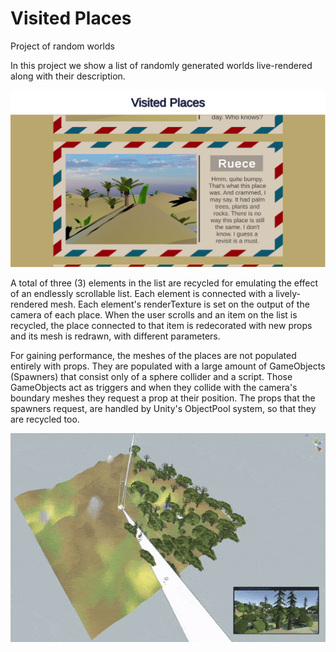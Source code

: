 # Visited Places
Project of random worlds

In this project we show a list of randomly generated worlds live-rendered along with their description.

![screenshot of the app](https://github.com/Nickeron/Visited-Places/blob/main/Release/Screenshot.png?raw=true)

A total of three (3) elements in the list are recycled for emulating the effect of an endlessly scrollable list.
Each element is connected with a lively-rendered mesh. Each element's renderTexture is set on the output of the camera of each place.
When the user scrolls and an item on the list is recycled, the place connected to that item is redecorated with new props and its mesh is redrawn, with different parameters.

For gaining performance, the meshes of the places are not populated entirely with props.
They are populated with a large amount of GameObjects (Spawners) that consist only of a sphere collider and a script.
Those GameObjects act as triggers and when they collide with the camera's boundary meshes they request a prop at their position.
The props that the spawners request, are handled by Unity's ObjectPool system, so that they are recycled too.

![screenshot of the app](https://github.com/Nickeron/Visited-Places/blob/main/Release/Spawner%20System.gif?raw=true)
